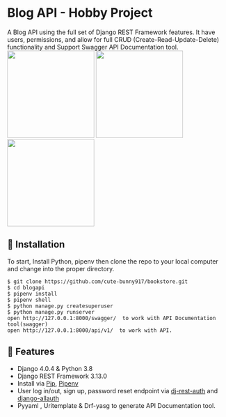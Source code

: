 # Blog API - Hobby Project

A Blog API using the full set of Django REST Framework features. It have users, permissions, and allow for full CRUD (Create-Read-Update-Delete) functionality and Support Swagger API Documentation tool. 
<img src="https://user-images.githubusercontent.com/87778419/168694578-40f79af8-4a24-4685-a271-f9beb5bd56d0.png" width="200" height="200">
<img src="https://user-images.githubusercontent.com/87778419/168694670-6a8616f3-e495-4775-815a-28a26658ecb8.png" width="200" height="200">
<img src="https://user-images.githubusercontent.com/87778419/168694793-26a2f1c4-c3c8-4231-aa30-c7ed7e70872f.png" width="200" height="200">

## 📖 Installation
To start, Install Python, pipenv then clone the repo to your local computer and change into the proper directory.
```
$ git clone https://github.com/cute-bunny917/bookstore.git
$ cd blogapi
$ pipenv install
$ pipenv shell
$ python manage.py createsuperuser
$ python manage.py runserver
open http://127.0.0.1:8000/swagger/  to work with API Documentation tool(swagger)
open http://127.0.0.1:8000/api/v1/  to work with API.
```

## 🚀 Features

- Django 4.0.4 & Python 3.8
- Django REST Framework 3.13.0
- Install via [Pip](https://pypi.org/project/pip/), [Pipenv](https://pypi.org/project/pipenv/)
- User log in/out, sign up, password reset endpoint via [dj-rest-auth](https://github.com/iMerica/dj-rest-auth) and [django-allauth](https://github.com/pennersr/django-allauth)
- Pyyaml , Uritemplate & Drf-yasg to generate API Documentation tool.
